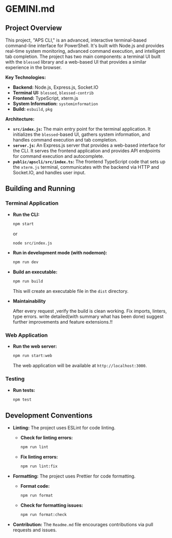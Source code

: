 # GEMINI.md

## Project Overview

This project, "APS CLI," is an advanced, interactive terminal-based command-line interface for PowerShell. It's built with Node.js and provides real-time system monitoring, advanced command execution, and intelligent tab completion. The project has two main components: a terminal UI built with the `blessed` library and a web-based UI that provides a similar experience in the browser.

**Key Technologies:**

- **Backend:** Node.js, Express.js, Socket.IO
- **Terminal UI:** `blessed`, `blessed-contrib`
- **Frontend:** TypeScript, xterm.js
- **System Information:** `systeminformation`
- **Build:** `esbuild`, `pkg`

**Architecture:**

- **`src/index.js`:** The main entry point for the terminal application. It initializes the `blessed`-based UI, gathers system information, and handles command execution and tab completion.
- **`server.js`:** An Express.js server that provides a web-based interface for the CLI. It serves the frontend application and provides API endpoints for command execution and autocomplete.
- **`public/apscli/src/index.ts`:** The frontend TypeScript code that sets up the `xterm.js` terminal, communicates with the backend via HTTP and Socket.IO, and handles user input.

## Building and Running

### Terminal Application

- **Run the CLI:**

    ```bash
    npm start
    ```

    or

    ```bash
    node src/index.js
    ```

- **Run in development mode (with nodemon):**

    ```bash
    npm run dev
    ```

- **Build an executable:**

    ```bash
    npm run build
    ```

    This will create an executable file in the `dist` directory.

- **Maintainability**

    After every request ,verify the build is clean working.
    Fix imports, linters, type errors.
    write detailed(with summary what has been done)
    suggest further improvements and feature extensions.!!

### Web Application

- **Run the web server:**
    ```bash
    npm run start:web
    ```
    The web application will be available at `http://localhost:3000`.

### Testing

- **Run tests:**
    ```bash
    npm test
    ```

## Development Conventions

- **Linting:** The project uses ESLint for code linting.
    - **Check for linting errors:**
        ```bash
        npm run lint
        ```
    - **Fix linting errors:**
        ```bash
        npm run lint:fix
        ```

- **Formatting:** The project uses Prettier for code formatting.
    - **Format code:**
        ```bash
        npm run format
        ```
    - **Check for formatting issues:**
        ```bash
        npm run format:check
        ```

- **Contribution:** The `Readme.md` file encourages contributions via pull requests and issues.
